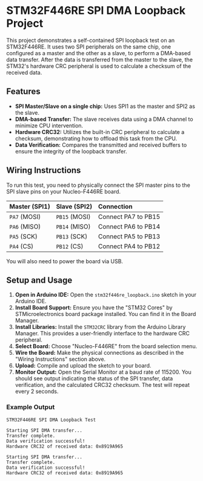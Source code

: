 # STM32F446RE SPI DMA Loopback Project

This project demonstrates a self-contained SPI loopback test on an STM32F446RE. It uses two SPI peripherals on the same chip, one configured as a master and the other as a slave, to perform a DMA-based data transfer. After the data is transferred from the master to the slave, the STM32's hardware CRC peripheral is used to calculate a checksum of the received data.

## Features

-   **SPI Master/Slave on a single chip:** Uses SPI1 as the master and SPI2 as the slave.
-   **DMA-based Transfer:** The slave receives data using a DMA channel to minimize CPU intervention.
-   **Hardware CRC32:** Utilizes the built-in CRC peripheral to calculate a checksum, demonstrating how to offload this task from the CPU.
-   **Data Verification:** Compares the transmitted and received buffers to ensure the integrity of the loopback transfer.

## Wiring Instructions

To run this test, you need to physically connect the SPI master pins to the SPI slave pins on your Nucleo-F446RE board.

| Master (SPI1) | Slave (SPI2)  | Connection     |
| :------------ | :------------ | :------------- |
| `PA7` (MOSI)  | `PB15` (MOSI) | Connect PA7 to PB15 |
| `PA6` (MISO)  | `PB14` (MISO) | Connect PA6 to PB14 |
| `PA5` (SCK)   | `PB13` (SCK)  | Connect PA5 to PB13 |
| `PA4` (CS)    | `PB12` (CS)   | Connect PA4 to PB12 |

You will also need to power the board via USB.

## Setup and Usage

1.  **Open in Arduino IDE:** Open the `stm32f446re_loopback.ino` sketch in your Arduino IDE.
2.  **Install Board Support:** Ensure you have the "STM32 Cores" by STMicroelectronics board package installed. You can find it in the Board Manager.
3.  **Install Libraries:** Install the `STM32CRC` library from the Arduino Library Manager. This provides a user-friendly interface to the hardware CRC peripheral.
4.  **Select Board:** Choose "Nucleo-F446RE" from the board selection menu.
5.  **Wire the Board:** Make the physical connections as described in the "Wiring Instructions" section above.
6.  **Upload:** Compile and upload the sketch to your board.
7.  **Monitor Output:** Open the Serial Monitor at a baud rate of 115200. You should see output indicating the status of the SPI transfer, data verification, and the calculated CRC32 checksum. The test will repeat every 2 seconds.

### Example Output

```
STM32F446RE SPI DMA Loopback Test

Starting SPI DMA transfer...
Transfer complete.
Data verification successful!
Hardware CRC32 of received data: 0x8919A965

Starting SPI DMA transfer...
Transfer complete.
Data verification successful!
Hardware CRC32 of received data: 0x8919A965
```
